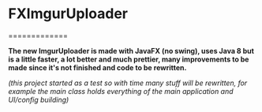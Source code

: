 # FXImgurUploader
=============

**The new ImgurUploader is made with JavaFX (no swing), uses Java 8 but is a little faster, a lot better and much prettier, many improvements to be made since it's not finished and code to be rewritten.**

*(this project started as a test so with time many stuff will be rewritten, for example the main class holds everything of the main application and UI/config building)*
